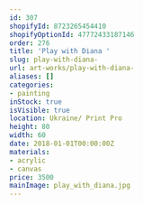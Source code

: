 ```yaml
---
id: 307
shopifyId: 8723265454410
shopifyOptionId: 47772433187146
order: 276
title: 'Play with Diana '
slug: play-with-diana-
url: art-works/play-with-diana-
aliases: []
categories:
- painting
inStock: true
isVisible: true
location: Ukraine/ Print Pro
height: 80
width: 60
date: 2018-01-01T00:00:00Z
materials:
- acrylic
- canvas
price: 3500
mainImage: play_with_diana.jpg
---
```

